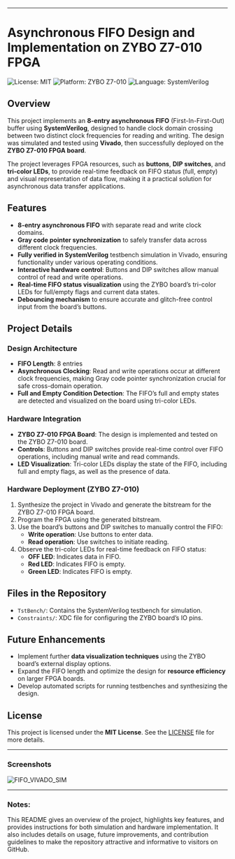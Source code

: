 
---

# Asynchronous FIFO Design and Implementation on ZYBO Z7-010 FPGA

![License: MIT](https://img.shields.io/badge/License-MIT-blue.svg)
![Platform: ZYBO Z7-010](https://img.shields.io/badge/Platform-ZYBO%20Z7--010-orange)
![Language: SystemVerilog](https://img.shields.io/badge/Language-SystemVerilog-lightgrey)

## Overview

This project implements an **8-entry asynchronous FIFO** (First-In-First-Out) buffer using **SystemVerilog**, designed to handle clock domain crossing between two distinct clock frequencies for reading and writing. The design was simulated and tested using **Vivado**, then successfully deployed on the **ZYBO Z7-010 FPGA board**. 

The project leverages FPGA resources, such as **buttons**, **DIP switches**, and **tri-color LEDs**, to provide real-time feedback on FIFO status (full, empty) and visual representation of data flow, making it a practical solution for asynchronous data transfer applications.

## Features
- **8-entry asynchronous FIFO** with separate read and write clock domains.
- **Gray code pointer synchronization** to safely transfer data across different clock frequencies.
- **Fully verified in SystemVerilog** testbench simulation in Vivado, ensuring functionality under various operating conditions.
- **Interactive hardware control**: Buttons and DIP switches allow manual control of read and write operations.
- **Real-time FIFO status visualization** using the ZYBO board’s tri-color LEDs for full/empty flags and current data states.
- **Debouncing mechanism** to ensure accurate and glitch-free control input from the board’s buttons.

## Project Details

### Design Architecture

- **FIFO Length**: 8 entries
- **Asynchronous Clocking**: Read and write operations occur at different clock frequencies, making Gray code pointer synchronization crucial for safe cross-domain operation.
- **Full and Empty Condition Detection**: The FIFO’s full and empty states are detected and visualized on the board using tri-color LEDs.

### Hardware Integration

- **ZYBO Z7-010 FPGA Board**: The design is implemented and tested on the ZYBO Z7-010 board.
- **Controls**: Buttons and DIP switches provide real-time control over FIFO operations, including manual write and read commands.
- **LED Visualization**: Tri-color LEDs display the state of the FIFO, including full and empty flags, as well as the presence of data.

### Hardware Deployment (ZYBO Z7-010)
1. Synthesize the project in Vivado and generate the bitstream for the ZYBO Z7-010 FPGA board.
2. Program the FPGA using the generated bitstream.
3. Use the board’s buttons and DIP switches to manually control the FIFO:
   - **Write operation**: Use buttons to enter data.
   - **Read operation**: Use switches to initiate reading.
4. Observe the tri-color LEDs for real-time feedback on FIFO status:
   - **OFF LED**: Indicates data in FIFO.
   - **Red LED**: Indicates FIFO is empty.
   - **Green LED**: Indicates FIFO is empty.

## Files in the Repository
- `TstBench/`: Contains the SystemVerilog testbench for simulation.
- `Constraints/`: XDC file for configuring the ZYBO board’s IO pins.

## Future Enhancements
- Implement further **data visualization techniques** using the ZYBO board’s external display options.
- Expand the FIFO length and optimize the design for **resource efficiency** on larger FPGA boards.
- Develop automated scripts for running testbenches and synthesizing the design.

## License
This project is licensed under the **MIT License**. See the [LICENSE](LICENSE) file for more details.

---

### Screenshots

![FIFO_VIVADO_SIM](https://github.com/user-attachments/assets/0aad7d14-8205-456c-a83e-cf62616b1051)

---

### Notes:
This README gives an overview of the project, highlights key features, and provides instructions for both simulation and hardware implementation. It also includes details on usage, future improvements, and contribution guidelines to make the repository attractive and informative to visitors on GitHub.
